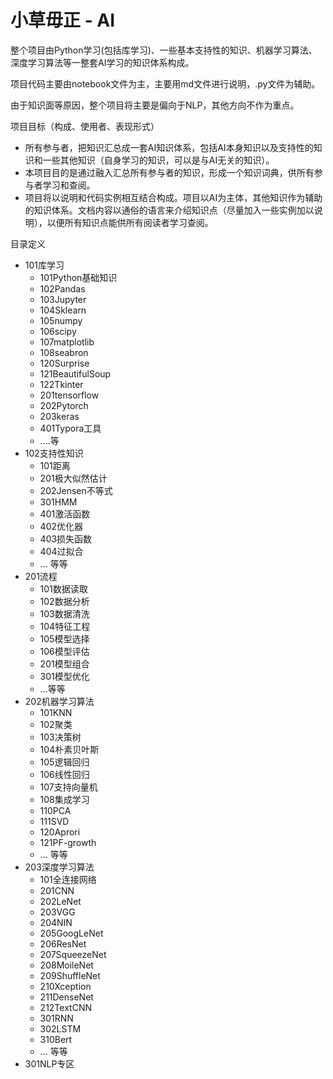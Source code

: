 # 小草毋正 - AI

​	整个项目由Python学习(包括库学习)、一些基本支持性的知识、机器学习算法、深度学习算法等一整套AI学习的知识体系构成。

​	项目代码主要由notebook文件为主，主要用md文件进行说明，.py文件为辅助。

​    由于知识面等原因，整个项目将主要是偏向于NLP，其他方向不作为重点。	



项目目标（构成、使用者、表现形式）

- 所有参与者，把知识汇总成一套AI知识体系，包括AI本身知识以及支持性的知识和一些其他知识（自身学习的知识，可以是与AI无关的知识）。
- 本项目目的是通过融入汇总所有参与者的知识，形成一个知识词典，供所有参与者学习和查阅。
- 项目将以说明和代码实例相互结合构成。项目以AI为主体，其他知识作为辅助的知识体系。文档内容以通俗的语言来介绍知识点（尽量加入一些实例加以说明），以便所有知识点能供所有阅读者学习查阅。



目录定义

- 101库学习
  - 101Python基础知识
  - 102Pandas
  - 103Jupyter
  - 104Sklearn
  - 105numpy
  - 106scipy
  - 107matplotlib
  - 108seabron
  - 120Surprise
  - 121BeautifulSoup
  - 122Tkinter
  - 201tensorflow
  - 202Pytorch
  - 203keras
  - 401Typora工具
  - ....等
- 102支持性知识
  - 101距离
  - 201极大似然估计
  - 202Jensen不等式
  - 301HMM
  - 401激活函数
  - 402优化器
  - 403损失函数
  - 404过拟合
  - ... 等等
- 201流程
  - 101数据读取
  - 102数据分析
  - 103数据清洗
  - 104特征工程
  - 105模型选择
  - 106模型评估
  - 201模型组合
  - 301模型优化
  - ...等等
- 202机器学习算法
  - 101KNN
  - 102聚类
  - 103决策树
  - 104朴素贝叶斯
  - 105逻辑回归
  - 106线性回归
  - 107支持向量机
  - 108集成学习
  - 110PCA
  - 111SVD
  - 120Aprori
  - 121PF-growth
  - ... 等等
- 203深度学习算法
  - 101全连接网络
  - 201CNN
  - 202LeNet
  - 203VGG
  - 204NIN
  - 205GoogLeNet
  - 206ResNet
  - 207SqueezeNet
  - 208MoileNet
  - 209ShuffleNet
  - 210Xception
  - 211DenseNet
  - 212TextCNN
  - 301RNN
  - 302LSTM
  - 310Bert
  - ... 等等
- 301NLP专区





